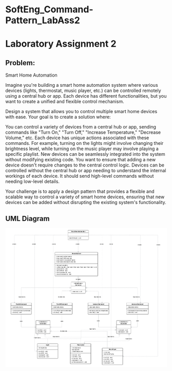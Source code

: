 # SoftEng_Command-Pattern_LabAss2
# Laboratory Assignment 2

## Problem: 

Smart Home Automation

Imagine you're building a smart home automation system where various devices (lights, thermostat, music player, etc.) can be controlled remotely using a central hub or app. Each device has different functionalities, but you want to create a unified and flexible control mechanism.

Design a system that allows you to control multiple smart home devices with ease. Your goal is to create a solution where:

You can control a variety of devices from a central hub or app, sending commands like "Turn On," "Turn Off," "Increase Temperature," "Decrease Volume," etc.
Each device has unique actions associated with these commands. For example, turning on the lights might involve changing their brightness level, while turning on the music player may involve playing a specific playlist.
New devices can be seamlessly integrated into the system without modifying existing code. You want to ensure that adding a new device doesn't require changes to the central control logic.
Devices can be controlled without the central hub or app needing to understand the internal workings of each device. It should send high-level commands without needing low-level details.

Your challenge is to apply a design pattern that provides a flexible and scalable way to control a variety of smart home devices, ensuring that new devices can be added without disrupting the existing system's functionality.

## UML Diagram
![alt text](https://github.com/ThezzaSalcedo/SoftEng_Command-Pattern_LabAss2/blob/main/UML%20Diagram.png)
